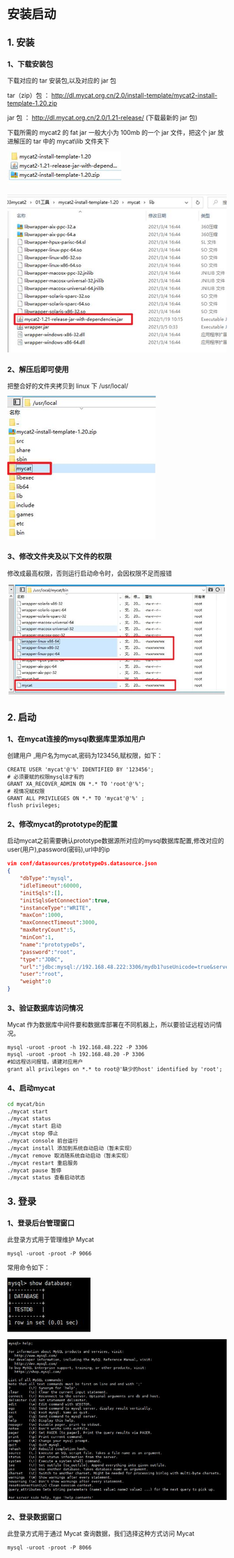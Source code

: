 # 安装启动

## 1. 安装

### 1、下载安装包

下载对应的 tar 安装包,以及对应的 jar 包  

tar（zip）包 ：  http://dl.mycat.org.cn/2.0/install-template/mycat2-install-template-1.20.zip  

jar 包 ：  http://dl.mycat.org.cn/2.0/1.21-release/ (下载最新的 jar 包)  

下载所需的 mycat2 的 fat jar 一般大小为 100mb 的一个 jar 文件，把这个 jar 放进解压的 tar 中的 mycat\lib 文件夹下  

![image-20220616171022834](images/image-20220616171022834.png)

![image-20220616171029228](images/image-20220616171029228.png)

### 2、解压后即可使用  

把整合好的文件夹拷贝到 linux 下 /usr/local/  

![image-20220616171115127](images/image-20220616171115127.png)

### 3、修改文件夹及以下文件的权限  

修改成最高权限，否则运行启动命令时，会因权限不足而报错  

![image-20220616171133809](images/image-20220616171133809.png)

## 2. 启动

### 1、在mycat连接的mysql数据库里添加用户  

创建用户 ,用户名为mycat,密码为123456,赋权限，如下：  

```mysql
CREATE USER 'mycat'@'%' IDENTIFIED BY '123456';
# 必须要赋的权限mysql8才有的
GRANT XA_RECOVER_ADMIN ON *.* TO 'root'@'%';
# 视情况赋权限
GRANT ALL PRIVILEGES ON *.* TO 'mycat'@'%' ;
flush privileges;
```



### 2、修改mycat的prototype的配置  

启动mycat之前需要确认prototype数据源所对应的mysql数据库配置,修改对应的user(用户),password(密码),url中的ip  

```json
vim conf/datasources/prototypeDs.datasource.json
{
    "dbType":"mysql",
    "idleTimeout":60000,
    "initSqls":[],
    "initSqlsGetConnection":true,
    "instanceType":"WRITE",
    "maxCon":1000,
    "maxConnectTimeout":3000,
    "maxRetryCount":5,
    "minCon":1,
    "name":"prototypeDs",
    "password":"root",
    "type":"JDBC",
    "url":"jdbc:mysql://192.168.48.222:3306/mydb1?useUnicode=true&serverTimezone=Asia/Shanghai&characterEncoding=UTF-8",
    "user":"root",
    "weight":0
}
```



### 3、验证数据库访问情况  

Mycat 作为数据库中间件要和数据库部署在不同机器上，所以要验证远程访问情况。  

```mysql
mysql -uroot -proot -h 192.168.48.222 -P 3306
mysql -uroot -proot -h 192.168.48.20 -P 3306
#如远程访问报错，请建对应用户
grant all privileges on *.* to root@'缺少的host' identified by 'root';
```



### 4、启动mycat  

```sh
cd mycat/bin
./mycat start
./mycat status
./mycat start 启动
./mycat stop 停止
./mycat console 前台运行
./mycat install 添加到系统自动启动（暂未实现）
./mycat remove 取消随系统自动启动（暂未实现）
./mycat restart 重启服务
./mycat pause 暂停
./mycat status 查看启动状态
```





## 3. 登录

### 1、登录后台管理窗口  

此登录方式用于管理维护 Mycat  

```mysql
mysql -uroot -proot -P 9066  
```

常用命令如下：  

![image-20220616172030705](images/image-20220616172030705.png)

![image-20220616172036267](images/image-20220616172036267.png)



### 2、登录数据窗口  

此登录方式用于通过 Mycat 查询数据，我们选择这种方式访问 Mycat  

```mysql
mysql -uroot -proot -P 8066
```

